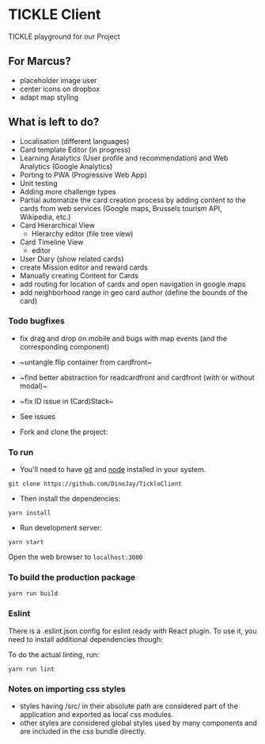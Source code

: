 # TICKLE Client

TICKLE playground for our Project


## For Marcus?
* placeholder image user
* center icons on dropbox
* adapt map styling


## What is left to do?
  * Localisation (different languages)
  * Card template Editor (in progress)
  * Learning Analytics (User profile and recommendation) and Web Analytics (Google Analytics)
  * Porting to PWA (Progressive Web App)
  * Unit testing
  * Adding more challenge types
  * Partial automatize the card creation process by adding content to the cards from web services (Google maps, Brussels tourism API, Wikipedia, etc.)
  * Card Hierarchical View
    * Hierarchy editor (file tree view)
  * Card Timeline View
    * editor
  * User Diary (show related cards)
  * create Mission editor and reward cards
  * Manually creating Content for Cards
  * add routing for location of cards and open navigation in google maps
  * add neighborhood range in geo card author (define the bounds of the card)

### Todo bugfixes
* fix drag and drop on mobile and bugs with map events (and the corresponding component)
* ~untangle flip container from cardfront~
* ~find better abstraction for readcardfront and cardfront (with or without modal)~
* ~fix ID issue in (Card)Stack~
* See issues


* Fork and clone the project:

### To run
* You'll need to have [git](https://git-scm.com/) and [node](https://nodejs.org/en/) installed in your system.

```
git clone https://github.com/DinoJay/TickleClient
```

* Then install the dependencies:

```
yarn install
```

* Run development server:

```
yarn start
```

Open the web browser to `localhost:3000`

### To build the production package

```
yarn run build
```


### Eslint
There is a .eslint.json config for eslint ready with React plugin.
To use it, you need to install additional dependencies though:

To do the actual linting, run:

```
yarn run lint
```

### Notes on importing css styles
* styles having /src/ in their absolute path are considered part of the application and exported as local css modules.
* other styles are considered global styles used by many components and are included in the css bundle directly.

